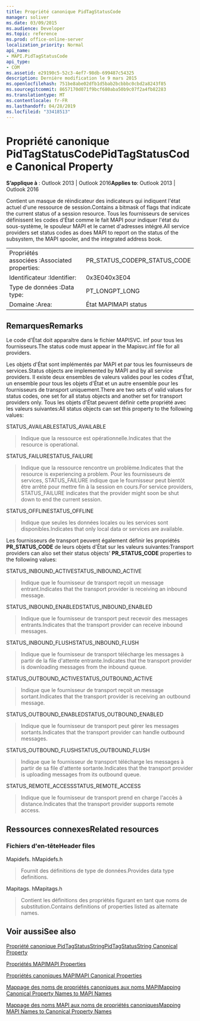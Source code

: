 ```yaml
---
title: Propriété canonique PidTagStatusCode
manager: soliver
ms.date: 03/09/2015
ms.audience: Developer
ms.topic: reference
ms.prod: office-online-server
localization_priority: Normal
api_name:
- MAPI.PidTagStatusCode
api_type:
- COM
ms.assetid: e29190c5-52c3-4ef7-98db-699487c54325
description: Dernière modification le 9 mars 2015
ms.openlocfilehash: 751be8abe02dfb1d5bab2bcbbbc0cbd2a8243f85
ms.sourcegitcommit: 8657170d071f9bcf680aba50b9c07f2a4fb82283
ms.translationtype: MT
ms.contentlocale: fr-FR
ms.lasthandoff: 04/28/2019
ms.locfileid: "33418513"
---
```

# <a name="pidtagstatuscode-canonical-property"></a><span data-ttu-id="06149-103">Propriété canonique PidTagStatusCode</span><span class="sxs-lookup"><span data-stu-id="06149-103">PidTagStatusCode Canonical Property</span></span>

  
  
<span data-ttu-id="06149-104">**S’applique à** : Outlook 2013 | Outlook 2016</span><span class="sxs-lookup"><span data-stu-id="06149-104">**Applies to**: Outlook 2013 | Outlook 2016</span></span> 
  
<span data-ttu-id="06149-105">Contient un masque de réindicateur des indicateurs qui indiquent l'état actuel d'une ressource de session.</span><span class="sxs-lookup"><span data-stu-id="06149-105">Contains a bitmask of flags that indicate the current status of a session resource.</span></span> <span data-ttu-id="06149-106">Tous les fournisseurs de services définissent les codes d'État comme le fait MAPI pour indiquer l'état du sous-système, le spouleur MAPI et le carnet d'adresses intégré.</span><span class="sxs-lookup"><span data-stu-id="06149-106">All service providers set status codes as does MAPI to report on the status of the subsystem, the MAPI spooler, and the integrated address book.</span></span>
  
|||
|:-----|:-----|
|<span data-ttu-id="06149-107">Propriétés associées :</span><span class="sxs-lookup"><span data-stu-id="06149-107">Associated properties:</span></span>  <br/> |<span data-ttu-id="06149-108">PR_STATUS_CODE</span><span class="sxs-lookup"><span data-stu-id="06149-108">PR_STATUS_CODE</span></span>  <br/> |
|<span data-ttu-id="06149-109">Identificateur :</span><span class="sxs-lookup"><span data-stu-id="06149-109">Identifier:</span></span>  <br/> |<span data-ttu-id="06149-110">0x3E04</span><span class="sxs-lookup"><span data-stu-id="06149-110">0x3E04</span></span>  <br/> |
|<span data-ttu-id="06149-111">Type de données :</span><span class="sxs-lookup"><span data-stu-id="06149-111">Data type:</span></span>  <br/> |<span data-ttu-id="06149-112">PT_LONG</span><span class="sxs-lookup"><span data-stu-id="06149-112">PT_LONG</span></span>  <br/> |
|<span data-ttu-id="06149-113">Domaine :</span><span class="sxs-lookup"><span data-stu-id="06149-113">Area:</span></span>  <br/> |<span data-ttu-id="06149-114">État MAPI</span><span class="sxs-lookup"><span data-stu-id="06149-114">MAPI status</span></span>  <br/> |
   
## <a name="remarks"></a><span data-ttu-id="06149-115">Remarques</span><span class="sxs-lookup"><span data-stu-id="06149-115">Remarks</span></span>

<span data-ttu-id="06149-116">Le code d'État doit apparaître dans le fichier MAPISVC. inf pour tous les fournisseurs.</span><span class="sxs-lookup"><span data-stu-id="06149-116">The status code must appear in the Mapisvc.inf file for all providers.</span></span> 
  
<span data-ttu-id="06149-117">Les objets d'État sont implémentés par MAPI et par tous les fournisseurs de services.</span><span class="sxs-lookup"><span data-stu-id="06149-117">Status objects are implemented by MAPI and by all service providers.</span></span> <span data-ttu-id="06149-118">Il existe deux ensembles de valeurs valides pour les codes d'État, un ensemble pour tous les objets d'État et un autre ensemble pour les fournisseurs de transport uniquement.</span><span class="sxs-lookup"><span data-stu-id="06149-118">There are two sets of valid values for status codes, one set for all status objects and another set for transport providers only.</span></span> <span data-ttu-id="06149-119">Tous les objets d'État peuvent définir cette propriété avec les valeurs suivantes:</span><span class="sxs-lookup"><span data-stu-id="06149-119">All status objects can set this property to the following values:</span></span>
  
<span data-ttu-id="06149-120">STATUS_AVAILABLE</span><span class="sxs-lookup"><span data-stu-id="06149-120">STATUS_AVAILABLE</span></span> 
  
> <span data-ttu-id="06149-121">Indique que la ressource est opérationnelle.</span><span class="sxs-lookup"><span data-stu-id="06149-121">Indicates that the resource is operational.</span></span>
    
<span data-ttu-id="06149-122">STATUS_FAILURE</span><span class="sxs-lookup"><span data-stu-id="06149-122">STATUS_FAILURE</span></span> 
  
> <span data-ttu-id="06149-123">Indique que la ressource rencontre un problème.</span><span class="sxs-lookup"><span data-stu-id="06149-123">Indicates that the resource is experiencing a problem.</span></span> <span data-ttu-id="06149-124">Pour les fournisseurs de services, STATUS_FAILURE indique que le fournisseur peut bientôt être arrêté pour mettre fin à la session en cours.</span><span class="sxs-lookup"><span data-stu-id="06149-124">For service providers, STATUS_FAILURE indicates that the provider might soon be shut down to end the current session.</span></span>
    
<span data-ttu-id="06149-125">STATUS_OFFLINE</span><span class="sxs-lookup"><span data-stu-id="06149-125">STATUS_OFFLINE</span></span> 
  
> <span data-ttu-id="06149-126">Indique que seules les données locales ou les services sont disponibles.</span><span class="sxs-lookup"><span data-stu-id="06149-126">Indicates that only local data or services are available.</span></span>
    
<span data-ttu-id="06149-127">Les fournisseurs de transport peuvent également définir les propriétés **PR_STATUS_CODE** de leurs objets d'État sur les valeurs suivantes:</span><span class="sxs-lookup"><span data-stu-id="06149-127">Transport providers can also set their status objects' **PR_STATUS_CODE** properties to the following values:</span></span> 
  
<span data-ttu-id="06149-128">STATUS_INBOUND_ACTIVE</span><span class="sxs-lookup"><span data-stu-id="06149-128">STATUS_INBOUND_ACTIVE</span></span> 
  
> <span data-ttu-id="06149-129">Indique que le fournisseur de transport reçoit un message entrant.</span><span class="sxs-lookup"><span data-stu-id="06149-129">Indicates that the transport provider is receiving an inbound message.</span></span> 
    
<span data-ttu-id="06149-130">STATUS_INBOUND_ENABLED</span><span class="sxs-lookup"><span data-stu-id="06149-130">STATUS_INBOUND_ENABLED</span></span> 
  
> <span data-ttu-id="06149-131">Indique que le fournisseur de transport peut recevoir des messages entrants.</span><span class="sxs-lookup"><span data-stu-id="06149-131">Indicates that the transport provider can receive inbound messages.</span></span>
    
<span data-ttu-id="06149-132">STATUS_INBOUND_FLUSH</span><span class="sxs-lookup"><span data-stu-id="06149-132">STATUS_INBOUND_FLUSH</span></span> 
  
> <span data-ttu-id="06149-133">Indique que le fournisseur de transport télécharge les messages à partir de la file d'attente entrante.</span><span class="sxs-lookup"><span data-stu-id="06149-133">Indicates that the transport provider is downloading messages from the inbound queue.</span></span>
    
<span data-ttu-id="06149-134">STATUS_OUTBOUND_ACTIVE</span><span class="sxs-lookup"><span data-stu-id="06149-134">STATUS_OUTBOUND_ACTIVE</span></span> 
  
> <span data-ttu-id="06149-135">Indique que le fournisseur de transport reçoit un message sortant.</span><span class="sxs-lookup"><span data-stu-id="06149-135">Indicates that the transport provider is receiving an outbound message.</span></span> 
    
<span data-ttu-id="06149-136">STATUS_OUTBOUND_ENABLED</span><span class="sxs-lookup"><span data-stu-id="06149-136">STATUS_OUTBOUND_ENABLED</span></span> 
  
> <span data-ttu-id="06149-137">Indique que le fournisseur de transport peut gérer les messages sortants.</span><span class="sxs-lookup"><span data-stu-id="06149-137">Indicates that the transport provider can handle outbound messages.</span></span>
    
<span data-ttu-id="06149-138">STATUS_OUTBOUND_FLUSH</span><span class="sxs-lookup"><span data-stu-id="06149-138">STATUS_OUTBOUND_FLUSH</span></span> 
  
> <span data-ttu-id="06149-139">Indique que le fournisseur de transport télécharge les messages à partir de sa file d'attente sortante.</span><span class="sxs-lookup"><span data-stu-id="06149-139">Indicates that the transport provider is uploading messages from its outbound queue.</span></span>
    
<span data-ttu-id="06149-140">STATUS_REMOTE_ACCESS</span><span class="sxs-lookup"><span data-stu-id="06149-140">STATUS_REMOTE_ACCESS</span></span> 
  
> <span data-ttu-id="06149-141">Indique que le fournisseur de transport prend en charge l'accès à distance.</span><span class="sxs-lookup"><span data-stu-id="06149-141">Indicates that the transport provider supports remote access.</span></span>
    
## <a name="related-resources"></a><span data-ttu-id="06149-142">Ressources connexes</span><span class="sxs-lookup"><span data-stu-id="06149-142">Related resources</span></span>

### <a name="header-files"></a><span data-ttu-id="06149-143">Fichiers d'en-tête</span><span class="sxs-lookup"><span data-stu-id="06149-143">Header files</span></span>

<span data-ttu-id="06149-144">Mapidefs. h</span><span class="sxs-lookup"><span data-stu-id="06149-144">Mapidefs.h</span></span>
  
> <span data-ttu-id="06149-145">Fournit des définitions de type de données.</span><span class="sxs-lookup"><span data-stu-id="06149-145">Provides data type definitions.</span></span>
    
<span data-ttu-id="06149-146">Mapitags. h</span><span class="sxs-lookup"><span data-stu-id="06149-146">Mapitags.h</span></span>
  
> <span data-ttu-id="06149-147">Contient les définitions des propriétés figurant en tant que noms de substitution.</span><span class="sxs-lookup"><span data-stu-id="06149-147">Contains definitions of properties listed as alternate names.</span></span>
    
## <a name="see-also"></a><span data-ttu-id="06149-148">Voir aussi</span><span class="sxs-lookup"><span data-stu-id="06149-148">See also</span></span>



[<span data-ttu-id="06149-149">Propriété canonique PidTagStatusString</span><span class="sxs-lookup"><span data-stu-id="06149-149">PidTagStatusString Canonical Property</span></span>](pidtagstatusstring-canonical-property.md)


[<span data-ttu-id="06149-150">Propriétés MAPI</span><span class="sxs-lookup"><span data-stu-id="06149-150">MAPI Properties</span></span>](mapi-properties.md)
  
[<span data-ttu-id="06149-151">Propriétés canoniques MAPI</span><span class="sxs-lookup"><span data-stu-id="06149-151">MAPI Canonical Properties</span></span>](mapi-canonical-properties.md)
  
[<span data-ttu-id="06149-152">Mappage des noms de propriétés canoniques aux noms MAPI</span><span class="sxs-lookup"><span data-stu-id="06149-152">Mapping Canonical Property Names to MAPI Names</span></span>](mapping-canonical-property-names-to-mapi-names.md)
  
[<span data-ttu-id="06149-153">Mappage des noms MAPI aux noms de propriétés canoniques</span><span class="sxs-lookup"><span data-stu-id="06149-153">Mapping MAPI Names to Canonical Property Names</span></span>](mapping-mapi-names-to-canonical-property-names.md)

